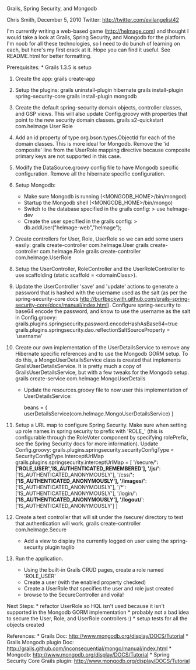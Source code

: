 Grails, Spring Security, and Mongodb

Chris Smith, December 5, 2010
Twitter: http://twitter.com/evilangelist42

I'm currently writing a web-based game (http://helmage.com) and thought I would take a look at Grails, Spring Security, and Mongodb for the platform.  I'm noob for all these technologies, so I need to do bunch of learning on each, but here's my first crack at it.  Hope you can find it useful.  See README.html for better formatting.

Prerequisites:
    * Grails 1.3.5 is setup


1. Create the app:
        grails create-app

2. Setup the plugins:
        grails uninstall-plugin hibernate
        grails install-plugin spring-security-core
        grails install-plugin mongodb

3. Create the default spring-security domain objects, controller classes, and GSP views.  This will also update Config.groovy with properties that point to the new security domain classes.
        grails s2-quickstart com.helmage User Role
    
4. Add an id property of type org.bson.types.ObjectId for each of the domain classes.  This is more ideal for Mongodb.  Remove the 'id composite' line from the UserRole mapping directive because composite primary keys are not supported in this case.

5. Modify the DataSource.groovy config file to have Mongodb specific configuration.  Remove all the hibernate specific configuration.

6. Setup Mongodb:
    - Make sure Mongodb is running (<MONGODB_HOME>/bin/mongod)
    - Startup the Mongodb shell (<MONGODB_HOME>/bin/mongo)
    - Switch to the database specified in the grails config: > use helmage-dev
    - Create the user specified in the grails config: > db.addUser("helmage-web","helmage");

7. Create controllers for User, Role, UserRole so we can add some users easily:
        grails create-controller com.helmage.User
        grails create-controller com.helmage.Role
        grails create-controller com.helmage.UserRole

10. Setup the UserController, RoleController and the UserRoleController to use scaffolding (static scaffold = &lt;domainClass&gt;).

11. Update the UserController 'save' and 'update' actions to generate a password that is hashed with the username used as the salt (as per the spring-security-core docs http://burtbeckwith.github.com/grails-spring-security-core/docs/manual/index.html). Configure spring-security to base64 encode the password, and know to use the username as the salt in Config.groovy:
		grails.plugins.springsecurity.password.encodeHashAsBase64=true
		grails.plugins.springsecurity.dao.reflectionSaltSourceProperty = 'username'

12. Create our own implementation of the UserDetailsService to remove any Hibernate specific references and to use the Mongodb GORM setup.  To do this, a MongoUserDetailsService class is created that implements GrailsUserDetailsService.  It is pretty much a copy of GrailsUserDetailsService, but with a few tweaks for the Mongodb setup.
        grails create-service com.helmage.MongoUserDetails

    - Update the resources.groovy file to now user this implementation of UserDetailsService:

		beans = {
			userDetailsService(com.helmage.MongoUserDetailsService)
		}

13. Setup a URL map to configure Spring Security.  Make sure when setting up role names in spring security to prefix with 'ROLE_' (this is configurable through the RoleVoter component by specifying rolePrefix, see the Spring Security docs for more information).  Update Config.groovy:
		grails.plugins.springsecurity.securityConfigType = SecurityConfigType.InterceptUrlMap
		grails.plugins.springsecurity.interceptUrlMap = [
			'/secure/**':    ['ROLE_USER','IS_AUTHENTICATED_REMEMBERED'],
			'/js/**':        ['IS_AUTHENTICATED_ANONYMOUSLY'],
			'/css/**':       ['IS_AUTHENTICATED_ANONYMOUSLY'],
			'/images/**':    ['IS_AUTHENTICATED_ANONYMOUSLY'],
			'/*':            ['IS_AUTHENTICATED_ANONYMOUSLY'],
			'/login/**':     ['IS_AUTHENTICATED_ANONYMOUSLY'],
			'/logout/**':    ['IS_AUTHENTICATED_ANONYMOUSLY']
		]

14. Create a test controller that will sit under the /secure/ directory to test that authentication will work.
        grails create-controller com.helmage.Secure

    - Add a view to display the currently logged on user using the spring-security plugin taglib

15. Run the application.
    - Using the built-in Grails CRUD pages, create a role named 'ROLE_USER'
    - Create a user (with the enabled property checked)
    - Create a UserRole that specifies the user and role just created
    - browse to the SecureController and voila!

Next Steps:
    * refactor UserRole so HQL isn't used because it isn't supported in the Mongodb GORM implementation
    * probably not a bad idea to secure the User, Role, and UserRole controllers :)
    * setup tests for all the objects created


References:
    * Grails Doc: http://www.mongodb.org/display/DOCS/Tutorial
    * Grails Mongodb plugin Doc: http://grails.github.com/inconsequential/mongo/manual/index.html
    * Mongodb: http://www.mongodb.org/display/DOCS/Tutorial
    * Spring Security Core Grails plugin: http://www.mongodb.org/display/DOCS/Tutorial

